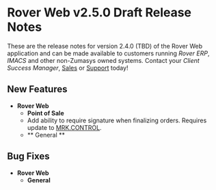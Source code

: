 # Rover Web v2.5.0 Draft Release Notes

<badge text= "Version 2.5.0 Draft" vertical="middle" />

<PageHeader />

These are the release notes for version 2.4.0 (TBD) of the Rover Web application and can be made available to customers running _Rover ERP_, _IMACS_ and other non-Zumasys owned systems. Contact your _Client Success Manager_, [Sales](mailto:sales@zumasys.com?subject=Rover%20Web%20v2.5.0) or [Support](mailto:help@zumasys.com?subject=Rover%20Web%20v2.5.0) today!

## New Features

- **Rover Web**
    - **Point of Sale**
    - Add ability to require signature when finalizing orders. Requires update to [MRK.CONTROL](../../../../rover/AP-OVERVIEW/AP-ENTRY/AP-E/AP-E-1/CURRENCY-CONTROL/SO-E/MRK-CONTROL/MRK-CONTROL-6/README.md#pos-require-ship-signature).
  - ** General **

## Bug Fixes

- **Rover Web**
    - **General**
    
  